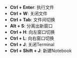 - **Ctrl + Enter**: 执行文件
- **Ctrl + W**: 关闭文件
- **Ctrl + Tab**: 文件间切换
- **Alt + S**: 分离出新窗口
- **Ctrl + H**: 向左窗口切换
- **Ctrl + L**: 向右窗口切换
- **Ctrl + J**: 关闭Terminal
- **Ctrl + Shift + J**: 新建Notebook